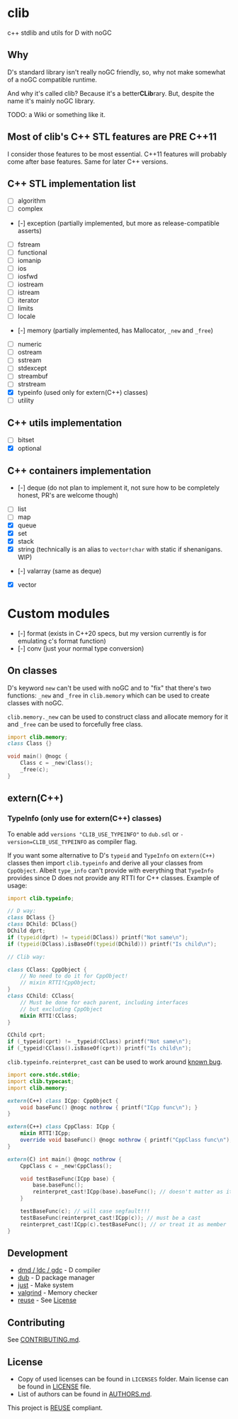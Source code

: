 # clib
c++ stdlib and utils for D with noGC

## Why
D's standard library isn't really noGC friendly, so, why not make somewhat of a noGC compatible runtime.

And why it's called clib? Because it's a better**CLib**rary. But, despite the name it's mainly noGC library.

<!--TODO: wiki --> TODO: a Wiki or something like it.

## Most of clib's C++ STL features are PRE C++11
I consider those features to be most essential. C++11 features will probably come after base features. Same for later C++ versions.

## C++ STL implementation list
- [ ] algorithm
- [ ] complex
- [-] exception (partially implemented, but more as release-compatible asserts)
- [ ] fstream
- [ ] functional
- [ ] iomanip
- [ ] ios
- [ ] iosfwd
- [ ] iostream
- [ ] istream
- [ ] iterator
- [ ] limits
- [ ] locale
- [-] memory (partially implemented, has Mallocator, `_new` and `_free`)
- [ ] numeric
- [ ] ostream
- [ ] sstream
- [ ] stdexcept
- [ ] streambuf
- [ ] strstream
- [x] typeinfo (used only for extern(C++) classes)
- [ ] utility

## C++ utils implementation
- [ ] bitset
- [x] optional

## C++ containers implementation
- [-] deque (do not plan to implement it, not sure how to be completely honest, PR's are welcome though)
- [ ] list
- [ ] map
- [x] queue
- [x] set
- [x] stack
- [x] string (technically is an alias to `vector!char` with static if shenanigans. WIP)
- [-] valarray (same as deque)
- [x] vector

# Custom modules
- [-] format (exists in C++20 specs, but my version currently is for emulating c's format function)
- [-] conv (just your normal type conversion)

## On classes
D's keyword `new` can't be used with noGC and to "fix" that there's two functions: `_new` and `_free` in `clib.memory` which can be used to create classes with noGC.

`clib.memory._new` can be used to construct class and allocate memory for it and `_free` can be used to forcefully free class.
```d
import clib.memory;
class Class {}

void main() @nogc {
    Class c = _new!Class();
    _free(c);
}
```

## extern(C++)
### TypeInfo (only use for extern(C++) classes)
To enable add `versions "CLIB_USE_TYPEINFO"` to `dub.sdl` or `-version=CLIB_USE_TYPEINFO` as compiler flag. 

If you want some alternative to D's `typeid` and `TypeInfo` on `extern(C++)` classes then import `clib.typeinfo` and derive all your classes from `CppObject`. Albeit `type_info` can't provide with everything that `TypeInfo` provides since D does not provide any RTTI for C++ classes. Example of usage:
```d
import clib.typeinfo;

// D way:
class DClass {}
class DChild: DClass{}
DChild dprt;
if (typeid(dprt) != typeid(DClass)) printf("Not same\n");
if (typeid(DClass).isBaseOf(typeid(DChild))) printf("Is child\n");

// Clib way:

class CClass: CppObject {
    // No need to do it for CppObject!
    // mixin RTTI!CppObject;
}
class CChild: CClass{
    // Must be done for each parent, including interfaces
    // but excluding CppObject
    mixin RTTI!CClass;
}

CChild cprt;
if (_typeid(cprt) != _typeid!CClass) printf("Not same\n");
if (_typeid!CClass().isBaseOf(cprt)) printf("Is child\n");
```

`clib.typeinfo.reinterpret_cast` can be used to work around [known bug](https://issues.dlang.org/show_bug.cgi?id=21690).
```d
import core.stdc.stdio;
import clib.typecast;
import clib.memory;

extern(C++) class ICpp: CppObject {
    void baseFunc() @nogc nothrow { printf("ICpp func\n"); }
}

extern(C++) class CppClass: ICpp {
    mixin RTTI!ICpp;
    override void baseFunc() @nogc nothrow { printf("CppClass func\n"); }
}

extern(C) int main() @nogc nothrow {
    CppClass c = _new!CppClass();

    void testBaseFunc(ICpp base) {
        base.baseFunc();
        reinterpret_cast!ICpp(base).baseFunc(); // doesn't matter as it's already ICpp
    }

    testBaseFunc(c); // will case segfault!!!
    testBaseFunc(reinterpret_cast!ICpp(c)); // must be a cast
    reinterpret_cast!ICpp(c).testBaseFunc(); // or treat it as member
}
```

## Development
- [dmd / ldc / gdc](https://dlang.org/) - D compiler
- [dub](https://code.dlang.org/) - D package manager
- [just](https://github.com/casey/just) - Make system
- [valgrind](https://valgrind.org/) - Memory checker
- [reuse](https://reuse.software/) - See [License](#license)

## Contributing
See [CONTRIBUTING.md](CONTRIBUTING.md).

## License
- Copy of used licenses can be found in `LICENSES` folder. Main license can be found in [LICENSE](LICENSE) file.
- List of authors can be found in [AUTHORS.md](/AUTHORS.md).

This project is [REUSE](https://reuse.software/) compliant.


